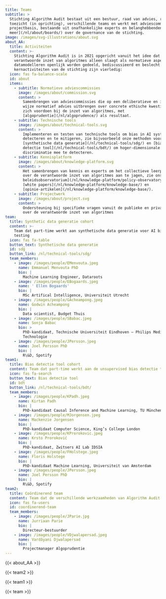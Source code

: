```yaml
---
title: Teams
subtitle: >
  Stichting Algorithm Audit bestaat uit een bestuur, raad van advies, raad van
  toezicht (in oprichting), verschillende teams en werkt met adviescommissies op
  projectbasis, bestaande uit onafhankelijke experts en belanghebbenden. [Lees
  meer](/nl/about/boards/) over de governance van de stichting.
image: /images/svg-illustrations/about.svg
about_AA:
  title: Activiteiten
  content: >-
    Stichting Algorithm Audit is in 2021 opgericht vanuit het idee dat de
    verantwoorde inzet van algoritmes alleen slaagt als normatieve aspecten van
    datamodelleren openlijk worden gedeeld, bediscussieerd en beslecht. De
    kernactiviteiten van de stichting zijn vierledig:
  icon: fas fa-balance-scale
  id: about
  items:
    - subtitle: Normatieve adviescommissies
      image: /images/about/commission.svg
      content: >
        Samenbrengen van adviescommissies die op een deliberatieve en inclusieve
        wijze normatief advies uitbrengen over concrete ethische kwesties die
        zich voordoen bij de inzet van algoritmes, met
        [algoprudentie](/nl/algoprudence/) als resultaat.
    - subtitle: Technische tools
      image: /images/about/technical-tools.svg
      content: >
        Implementeren en testen van technische tools om bias in AI systemen te
        detecteren en te mitigeren, zie bijvoorbeeld onze methoden voor
        [synthetische data generatie](/nl/technical-tools/sdg/) en [bias
        detectie tool](/nl/technical-tools/bdt/) om hoger-dimensionale proxy
        discriminatie mee te detecteren.
    - subtitle: Kennisplatform
      image: /images/about/knowledge-platform.svg
      content: >
        Het samenbrengen van kennis en experts om het collectieve leerproces
        over de verantwoorde inzet van algoritmes aan te jagen, zie ons [AI
        beleidsobservatorium](/nl/knowledge-platform/policy-observatory/),
        [white papers](/nl/knowledge-platform/knowledge-base/) en
        [opinie-artikelen](/nl/knowledge-platform/knowledge-base/).
    - subtitle: Projectwerk
      image: /images/about/project.svg
      content: >
        Ondersteuning bij specifieke vragen vanuit de publieke en private sector
        over de verantwoorde inzet van algoritmes
team:
  title: Synthetic data generatie cohort
  content: >-
    Team dat part-time werkt aan synthetische data generatie voor AI bias
    testing
  icon: fas fa-table
  button_text: Synthetische data generatie
  id: sdg
  button_link: /nl/technical-tools/sdg/
  team_members:
    - image: /images/people/EMenvouta.jpeg
      name: Emmanuel Menvouta PhD
      bio: |
        Machine Learning Engineer, Dataroots
    - image: /images/people/EBogaards.jpeg
      name: ' Ellen Bogaards'
      bio: |
        MSc Artifical Intelligence, Universiteit Utrecht
    - image: /images/people/GAcheampong.jpeg
      name: Godwin Acheampong
      bio: |
        Data scientist, Budget Thuis
    - image: /images/people/SBabac.jpeg
      name: Sonja Babac
      bio: >
        PhD-kandidaat, Technische Universiteit Eindhoven – Philips Medische
        Technologie
    - image: /images/people/JPersson.jpeg
      name: Joel Persson PhD
      bio: |
        R\&D, Spotify
team1:
  title: Bias detectie tool cohort
  content: Team dat part-time werkt aan de unsupervised bias detectie tool
  icon: fas fa-search
  button_text: Bias detectie tool
  id: bdt
  button_link: /nl/technical-tools/bdt/
  team_members:
    - image: /images/people/KPadh.jpeg
      name: Kirtan Padh
      bio: |
        PhD-kandidaat Causal Inference and Machine Learning, TU München
    - image: /images/people/MJorgensen.jpeg
      name: Mackenzie Jorgensen
      bio: |
        PhD-kandidaat Computer Science, King’s College London
    - image: /images/people/KProrokovic.jpeg
      name: Krsto Proroković
      bio: |
        PhD-kandidaat, Zwitsers AI Lab IDSIA
    - image: /images/people/FHolstege.jpeg
      name: Floris Holstege
      bio: |
        PhD-kandidaat Machine Learning, Universiteit van Amsterdam
    - image: /images/people/JPersson.jpeg
      name: Joel Persson PhD
      bio: |
        R\&D, Spotify
team2:
  title: Coördinerend team
  content: Team dat de verschillende werkzaamheden van Algorithm Audit coördineert.
  icon: fas fa-users
  id: coordinerend-team
  team_members:
    - image: /images/people/JParie.jpg
      name: Jurriaan Parie
      bio: |
        Directeur-bestuurder
    - image: /images/people/VDjwalapersad.jpeg
      name: Vardâyani Djwalapersad
      bio: |
        Projectmanager Algoprudentie
---
```


{{< about_AA >}}

{{< team2 >}}

{{< team1 >}}

{{< team >}}
